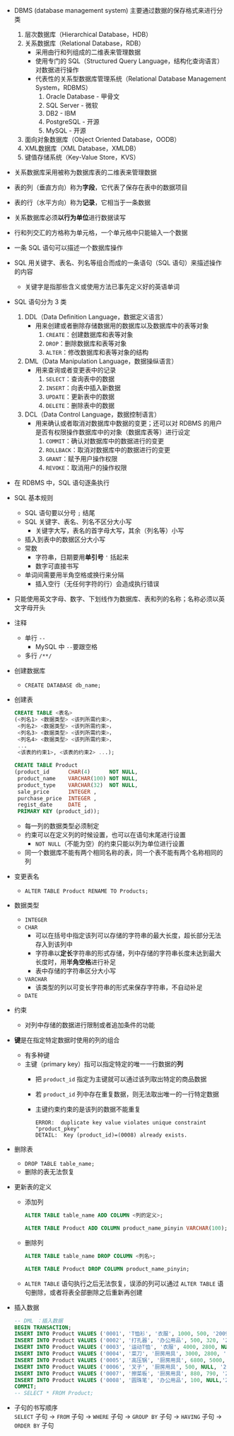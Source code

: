 - DBMS (database management system) 主要通过数据的保存格式来进行分类
    1. 层次数据库（Hierarchical Database，HDB）
    2. 关系数据库（Relational Database，RDB）
        - 采用由行和列组成的二维表来管理数据
        - 使用专门的 SQL（Structured Query Language，结构化查询语言）对数据进行操作
        - 代表性的关系型数据库管理系统（Relational Database Management System，RDBMS）
            1. Oracle Database - 甲骨文
            2. SQL Server - 微软
            3. DB2 - IBM
            4. PostgreSQL - 开源
            5. MySQL - 开源
    3. 面向对象数据库（Object Oriented Database，OODB）
    4. XML数据库（XML Database，XMLDB）
    5. 键值存储系统（Key-Value Store，KVS）
- 关系数据库采用被称为数据库表的二维表来管理数据
- 表的列（垂直方向）称为**字段**，它代表了保存在表中的数据项目
- 表的行（水平方向）称为**记录**，它相当于一条数据
- 关系数据库必须**以行为单位**进行数据读写
- 行和列交汇的方格称为单元格，一个单元格中只能输入一个数据
- 一条 SQL 语句可以描述一个数据库操作
- SQL 用关键字、表名、列名等组合而成的一条语句（SQL 语句）来描述操作的内容
    - 关键字是指那些含义或使用方法已事先定义好的英语单词
- SQL 语句分为 3 类
    1. DDL（Data Definition Language，数据定义语言）
        - 用来创建或者删除存储数据用的数据库以及数据库中的表等对象
            1. `CREATE`：创建数据库和表等对象
            2. `DROP`：删除数据库和表等对象
            3. `ALTER`：修改数据库和表等对象的结构
    2. DML（Data Manipulation Language，数据操纵语言） 
        - 用来查询或者变更表中的记录
            1. `SELECT`：查询表中的数据
            2. `INSERT`：向表中插入新数据
            3. `UPDATE`：更新表中的数据
            4. `DELETE`：删除表中的数据
    3. DCL（Data Control Language，数据控制语言） 
        - 用来确认或者取消对数据库中数据的变更；还可以对 RDBMS 的用户是否有权限操作数据库中的对象（数据库表等）进行设定
            1. `COMMIT`：确认对数据库中的数据进行的变更
            2. `ROLLBACK`：取消对数据库中的数据进行的变更
            3. `GRANT`：赋予用户操作权限
            4. `REVOKE`：取消用户的操作权限
- 在 RDBMS 中，SQL 语句逐条执行
- SQL 基本规则
    - SQL 语句要以分号 `;` 结尾
    - SQL 关键字、表名、列名不区分大小写
        - 关键字大写，表名的首字母大写，其余（列名等）小写
    - 插入到表中的数据区分大小写
    - 常数
        - 字符串，日期要用**单引号** `'` 括起来
        - 数字可直接书写
    - 单词间需要用半角空格或换行来分隔
        - 插入空行（无任何字符的行）会造成执行错误
- 只能使用英文字母、数字、下划线作为数据库、表和列的名称；名称必须以英文字母开头
- 注释
    - 单行 `-- `
        - MySQL 中 `--`要跟空格
    - 多行 `/**/`




- 创建数据库
    - `CREATE DATABASE db_name;`
- 创建表

    ```sql
    CREATE TABLE <表名>
    (<列名1> <数据类型> <该列所需约束>，
     <列名2> <数据类型> <该列所需约束>，
     <列名3> <数据类型> <该列所需约束>，
     <列名4> <数据类型> <该列所需约束>，
     ...
     <该表的约束1>, <该表的约束2> ...);

    CREATE TABLE Product
    (product_id      CHAR(4)      NOT NULL,
     product_name    VARCHAR(100) NOT NULL,
     product_type    VARCHAR(32)  NOT NULL,
     sale_price      INTEGER ,
     purchase_price  INTEGER ,
     regist_date     DATE ,
     PRIMARY KEY (product_id));
    ```

    - 每一列的数据类型必须制定
    - 约束可以在定义列的时候设置，也可以在语句末尾进行设置
        - `NOT NULL`（不能为空）的约束只能以列为单位进行设置
    - 同一个数据库不能有两个相同名称的表，同一个表不能有两个名称相同的列
- 变更表名
    - `ALTER TABLE Product RENAME TO Products;`
- 数据类型
    - `INTEGER`
    - `CHAR`
        - 可以在括号中指定该列可以存储的字符串的最大长度，超长部分无法存入到该列中
        - 字符串以**定长**字符串的形式存储，列中存储的字符串长度未达到最大长度时，用**半角空格**进行补足
        - 表中存储的字符串区分大小写
    - `VARCHAR`
        - 该类型的列以可变长字符串的形式来保存字符串，不自动补足
    - `DATE`
- 约束
    - 对列中存储的数据进行限制或者追加条件的功能
- **键**是在指定特定数据时使用的列的组合
    - 有多种键
    - 主键（primary key）指可以指定特定的唯一一行数据的**列**
        - 把 `product_id` 指定为主键就可以通过该列取出特定的商品数据
        - 若 `product_id` 列中存在重复数据，则无法取出唯一的一行特定数据
        - 主键约束约束的是该列的数据不能重复

            ```
            ERROR:  duplicate key value violates unique constraint "product_pkey"
            DETAIL:  Key (product_id)=(0008) already exists.
            ```
            
- 删除表
    - `DROP TABLE table_name;`
    - 删除的表无法恢复
- 更新表的定义
    - 添加列

        ```sql
        ALTER TABLE table_name ADD COLUMN <列的定义>;

        ALTER TABLE Product ADD COLUMN product_name_pinyin VARCHAR(100);
        ```

    - 删除列

        ```sql
        ALTER TABLE table_name DROP COLUMN <列名>;

        ALTER TABLE Product DROP COLUMN product_name_pinyin;
        ```

    - `ALTER TABLE` 语句执行之后无法恢复，误添的列可以通过 `ALTER TABLE` 语句删除，或者将表全部删除之后重新再创建
- 插入数据

    ```sql
    -- DML ：插入数据
    BEGIN TRANSACTION;
    INSERT INTO Product VALUES ('0001', 'T恤衫', '衣服', 1000, 500, '2009-09-20');
    INSERT INTO Product VALUES ('0002', '打孔器', '办公用品', 500, 320, '2009-09-11');
    INSERT INTO Product VALUES ('0003', '运动T恤', '衣服', 4000, 2800, NULL);
    INSERT INTO Product VALUES ('0004', '菜刀', '厨房用具', 3000, 2800, '2009-09-20');
    INSERT INTO Product VALUES ('0005', '高压锅', '厨房用具', 6800, 5000, '2009-01-15');
    INSERT INTO Product VALUES ('0006', '叉子', '厨房用具', 500, NULL, '2009-09-20');
    INSERT INTO Product VALUES ('0007', '擦菜板', '厨房用具', 880, 790, '2008-04-28');
    INSERT INTO Product VALUES ('0008', '圆珠笔', '办公用品', 100, NULL,'2009-11-11');
    COMMIT;
    -- SELECT * FROM Product;
    ```

- 子句的书写顺序  
`SELECT` 子句 → `FROM` 子句 → `WHERE` 子句 → `GROUP BY` 子句 → `HAVING` 子句 → `ORDER BY` 子句
